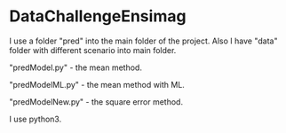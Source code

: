 # DataChallengeEnsimag

I use a folder "pred" into the main folder of the project. Also I have "data" folder with different scenario into main folder.

"predModel.py" - the mean method.

"predModelML.py" - the mean method with ML.

"predModelNew.py" - the square error method.

I use python3.

